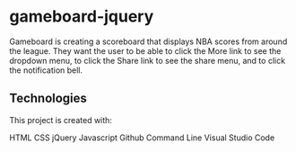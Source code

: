 # gameboard-jquery

Gameboard is creating a scoreboard that displays NBA scores from around the league. They want the user to be able to click the More link to see the dropdown menu, to click the Share link to see the share menu, and to click the notification bell.

## Technologies

This project is created with:

HTML
CSS
jQuery
Javascript
Github
Command Line
Visual Studio Code
